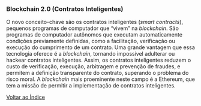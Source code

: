 ### Blockchain 2.0 (Contratos Inteligentes)

O novo conceito-chave são os contratos inteligentes (_smart contracts_), pequenos programas de computador que “vivem” na _blockchain_. São programas de computador autônomos que executam automaticamente condições previamente definidas, como a facilitação, verificação ou execução do cumprimento de um contrato. Uma grande vantagem que essa tecnologia oferece é a _blockchain_, tornando impossível adulterar ou hackear contratos inteligentes. Assim, os contratos inteligentes reduzem o custo de verificação, execução, arbitragem e prevenção de fraudes, e permitem a definição transparente do contrato, superando o problema do risco moral. A _blockchain_ mais proeminente neste campo é a Ethereum, que tem a missão de permitir a implementação de contratos inteligentes.

[Voltar ao Índice](../)